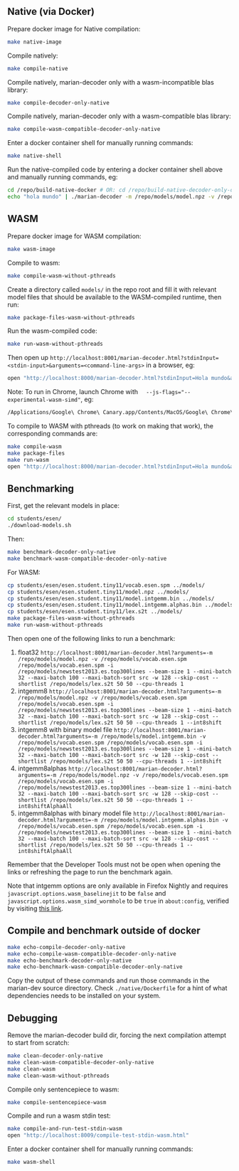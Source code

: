## Native (via Docker)

Prepare docker image for Native compilation:

```bash
make native-image
```

Compile natively:

```bash
make compile-native
```

Compile natively, marian-decoder only with a wasm-incompatible blas library:

```bash
make compile-decoder-only-native
```

Compile natively, marian-decoder only with a wasm-compatible blas library:

```bash
make compile-wasm-compatible-decoder-only-native
```

Enter a docker container shell for manually running commands:

```bash
make native-shell
```

Run the native-compiled code by entering a docker container shell above and manually running commands, eg:

```bash
cd /repo/build-native-docker # OR: cd /repo/build-native-decoder-only-docker
echo "hola mundo" | ./marian-decoder -m /repo/models/model.npz -v /repo/models/vocab.esen.spm /repo/models/vocab.esen.spm --cpu-threads 1
```

## WASM

Prepare docker image for WASM compilation:

```bash
make wasm-image
```

Compile to wasm:

```bash
make compile-wasm-without-pthreads
```

Create a directory called `models/` in the repo root and fill it with relevant model files that should be available to the WASM-compiled runtime, then run:
```bash
make package-files-wasm-without-pthreads
```

Run the wasm-compiled code:

```bash
make run-wasm-without-pthreads
```

Then open up `http://localhost:8001/marian-decoder.html?stdinInput=<stdin-input>&arguments=<command-line-args>` in a browser, eg:

```bash
open "http://localhost:8000/marian-decoder.html?stdinInput=Hola mundo&arguments=-m /repo/models/model.npz -v /repo/models/vocab.esen.spm /repo/models/vocab.esen.spm --cpu-threads 1"
```

Note: To run in Chrome, launch Chrome with `  --js-flags="--experimental-wasm-simd"`, eg:

```bash
/Applications/Google\ Chrome\ Canary.app/Contents/MacOS/Google\ Chrome\ Canary  --js-flags="--experimental-wasm-simd"
```

To compile to WASM with pthreads (to work on making that work), the corresponding commands are:

```bash
make compile-wasm
make package-files
make run-wasm
open "http://localhost:8000/marian-decoder.html?stdinInput=Hola mundo&arguments=-m /repo/models/model.npz -v /repo/models/vocab.esen.spm /repo/models/vocab.esen.spm --cpu-threads 1"
```

## Benchmarking

First, get the relevant models in place:
```bash
cd students/esen/
./download-models.sh
```

Then:

```bash
make benchmark-decoder-only-native
make benchmark-wasm-compatible-decoder-only-native
```

For WASM:
```bash
cp students/esen/esen.student.tiny11/vocab.esen.spm ../models/
cp students/esen/esen.student.tiny11/model.npz ../models/
cp students/esen/esen.student.tiny11/model.intgemm.bin ../models/
cp students/esen/esen.student.tiny11/model.intgemm.alphas.bin ../models/
cp students/esen/esen.student.tiny11/lex.s2t ../models/
make package-files-wasm-without-pthreads
make run-wasm-without-pthreads
```

Then open one of the following links to run a benchmark:
1. float32 `http://localhost:8001/marian-decoder.html?arguments=-m /repo/models/model.npz -v /repo/models/vocab.esen.spm /repo/models/vocab.esen.spm -i /repo/models/newstest2013.es.top300lines --beam-size 1 --mini-batch 32 --maxi-batch 100 --maxi-batch-sort src -w 128 --skip-cost --shortlist /repo/models/lex.s2t 50 50 --cpu-threads 1`
2. intgemm8 `http://localhost:8001/marian-decoder.html?arguments=-m /repo/models/model.npz -v /repo/models/vocab.esen.spm /repo/models/vocab.esen.spm -i /repo/models/newstest2013.es.top300lines --beam-size 1 --mini-batch 32 --maxi-batch 100 --maxi-batch-sort src -w 128 --skip-cost --shortlist /repo/models/lex.s2t 50 50 --cpu-threads 1 --int8shift`
3. intgemm8 with binary model file `http://localhost:8001/marian-decoder.html?arguments=-m /repo/models/model.intgemm.bin -v /repo/models/vocab.esen.spm /repo/models/vocab.esen.spm -i /repo/models/newstest2013.es.top300lines --beam-size 1 --mini-batch 32 --maxi-batch 100 --maxi-batch-sort src -w 128 --skip-cost --shortlist /repo/models/lex.s2t 50 50 --cpu-threads 1 --int8shift`
4. intgemm8alphas `http://localhost:8001/marian-decoder.html?arguments=-m /repo/models/model.npz -v /repo/models/vocab.esen.spm /repo/models/vocab.esen.spm -i /repo/models/newstest2013.es.top300lines --beam-size 1 --mini-batch 32 --maxi-batch 100 --maxi-batch-sort src -w 128 --skip-cost --shortlist /repo/models/lex.s2t 50 50 --cpu-threads 1 --int8shiftAlphaAll`
5. intgemm8alphas with binary model file `http://localhost:8001/marian-decoder.html?arguments=-m /repo/models/model.intgemm.alphas.bin -v /repo/models/vocab.esen.spm /repo/models/vocab.esen.spm -i /repo/models/newstest2013.es.top300lines --beam-size 1 --mini-batch 32 --maxi-batch 100 --maxi-batch-sort src -w 128 --skip-cost --shortlist /repo/models/lex.s2t 50 50 --cpu-threads 1 --int8shiftAlphaAll`

Remember that the Developer Tools must not be open when opening the links or refreshing the page to run the benchmark again.

Note that intgemm options are only available in Firefox Nightly and requires `javascript.options.wasm_baselinejit` to be `false` and `javascript.options.wasm_simd_wormhole` to be `true` in `about:config`, verified by visiting [this link](https://axis-of-eval.org/sandbox/wormhole-test.html).

## Compile and benchmark outside of docker

```bash
make echo-compile-decoder-only-native
make echo-compile-wasm-compatible-decoder-only-native
make echo-benchmark-decoder-only-native
make echo-benchmark-wasm-compatible-decoder-only-native
```

Copy the output of these commands and run those commands in the marian-dev source directory. Check `./native/Dockerfile` for a hint of what dependencies needs to be installed on your system.

## Debugging

Remove the marian-decoder build dir, forcing the next compilation attempt to start from scratch:

```bash
make clean-decoder-only-native
make clean-wasm-compatible-decoder-only-native
make clean-wasm
make clean-wasm-without-pthreads
```

Compile only sentencepiece to wasm:

```bash
make compile-sentencepiece-wasm
```

Compile and run a wasm stdin test:

```bash
make compile-and-run-test-stdin-wasm
open "http://localhost:8009/compile-test-stdin-wasm.html"
```

Enter a docker container shell for manually running commands:

```bash
make wasm-shell
```
